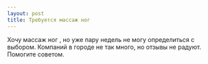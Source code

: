 ```yaml
---
layout: post 
title: Требуется массаж ног   
--- 
```

Хочу массаж ног  , но уже пару недель не могу определиться с выбором. Компаний в городе не так много, но отзывы не радуют. Помогите советом.